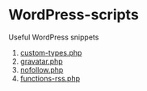 # WordPress-scripts

Useful WordPress snippets

1. [custom-types.php](https://github.com/georgioupanayiotis/WordPress-scripts/blob/master/custom-types.php)
2. [gravatar.php](https://github.com/georgioupanayiotis/WordPress-scripts/blob/master/gravatar.php)
3. [nofollow.php](https://github.com/georgioupanayiotis/WordPress-scripts/blob/master/nofollow.php)
4. [functions-rss.php](https://github.com/georgioupanayiotis/WordPress-scripts/blob/master/functions-rss.php)
